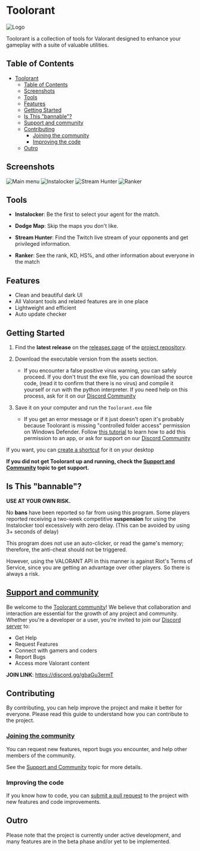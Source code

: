 # Toolorant

![Logo](src/resources/images/logo.png)

Toolorant is a collection of tools for Valorant designed to enhance your gameplay with a suite of valuable utilities.</p>

## Table of Contents

- [Toolorant](#toolorant)
  - [Table of Contents](#table-of-contents)
  - [Screenshots](#screenshots)
  - [Tools](#tools)
  - [Features](#features)
  - [Getting Started](#getting-started)
  - [Is This "bannable"?](#is-this-bannable)
  - [Support and community](#support-and-community)
  - [Contributing](#contributing)
    - [Joining the community](#joining-the-community)
    - [Improving the code](#improving-the-code)
  - [Outro](#outro)

## Screenshots

![Main menu](src/resources/screenshots/main_menu.png)
![Instalocker](src/resources/screenshots/instalocker.png)
![Stream Hunter](src/resources/screenshots/stream_hunter.png)
![Ranker](src/resources/screenshots/ranker.png)

## Tools

- **Instalocker**:
  Be the first to select your agent for the match.

- **Dodge Map**:
  Skip the maps you don't like.

- **Stream Hunter**:
  Find the Twitch live stream of your opponents and get privileged information.

- **Ranker**:
  See the rank, KD, HS%, and other information about everyone in the match

## Features

- Clean and beautiful dark UI
- All Valorant tools and related features are in one place
- Lightweight and efficient
- Auto update checker
  
## Getting Started

1. Find the **latest release** on the [releases page](https://github.com/Davi-S/Toolorant/releases) of the [project repository](https://github.com/Davi-S/Toolorant).

2. Download the executable version from the assets section.
   - If you encounter a false positive virus warning, you can safely proceed.
  If you don't trust the exe file, you can download the source code, (read it to confirm that there is no virus) and compile it yourself or run with the python interpreter. If you need help on this process, ask for it on our [Discord Community](#support-and-community)

3. Save it on your computer and run the `Toolorant.exe` file
   - If you get an error message or if it just doesn't open it's probably because Toolorant is missing "controlled folder access" permission on Windows Defender. Follow [this tutorial](https://support.microsoft.com/en-us/windows/allow-an-app-to-access-controlled-folders-b5b6627a-b008-2ca2-7931-7e51e912b034) to learn how to add this permission to an app, or ask for support on our [Discord Community](#support-and-community)

If you want, you can [create a shortcut](https://www.thewindowsclub.com/create-desktop-shortcut-windows-10#:~:text=Create%20Desktop%20Shortcut%20in%20Windows%2010.%201%5D%20The,shortcut%20has%20been%20created%20on%20your%20Windows%20desktop.) for it on your desktop

**If you did not get Toolorant up and running, check the [Support and Community](#support-and-community) topic to get support.**

## Is This "bannable"?

**USE AT YOUR OWN RISK.**

No **bans** have been reported so far from using this program.
Some players reported receiving a two-week competitive **suspension** for using the Instalocker tool excessively with zero delay. (This can be avoided by using 3+ seconds of delay)

This program does not use an auto-clicker, or read the game's memory; therefore, the anti-cheat should not be triggered.

However, using the VALORANT API in this manner is against Riot's Terms of Service, since you are getting an advantage over other players. So there is always a risk.

## [Support and community](https://discord.gg/gbaGu3ermT)

Be welcome to the [Toolorant community](https://discord.gg/gbaGu3ermT)! We believe that collaboration and interaction are essential for the growth of any project and community. Whether you're a developer or a user, you're invited to join our [Discord server](https://discord.gg/gbaGu3ermT) to:

- Get Help
- Request Features
- Connect with gamers and coders
- Report Bugs
- Access more Valorant content

**JOIN LINK**: <https://discord.gg/gbaGu3ermT>

## Contributing

By contributing, you can help improve the project and make it better for everyone. Please read this guide to understand how you can contribute to the project.

### [Joining the community](#support-and-community)

You can request new features, report bugs you encounter, and help other members of the community.

See the [Support and Community](#support-and-community) topic for more details.

### Improving the code

If you know how to code, you can [submit a pull request](https://github.com/Davi-S/Toolorant/pulls) to the project with new features and code improvements.

## Outro

Please note that the project is currently under active development, and many features are in the beta phase and/or yet to be implemented.

